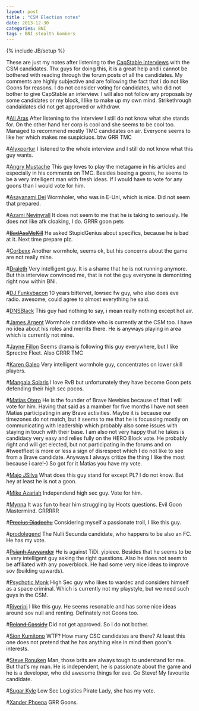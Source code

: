 ```yaml
---
layout: post
title : "CSM Election notes"
date: 2013-12-30
categories: BNI
tags : BNI stealth bombers
---
```

{% include JB/setup %}

These are just my notes after listening to the [CapStable interviews](http://www.capstable.net/csm9/) with the CSM candidates. Thx guys for doing this, it is a great help and i cannot be bothered with reading through the forum posts of all the candidates. My comments are highly subjective and are following the fact that i do not like Goons for reasons. I do not consider voting for candidates, who did not bother to give CapStable an interview. I will also not follow any proposals by some candidates or my block, I like to make up my own mind. Strikethrough candaidates did not get approved or withdraw.

#[Ali Aras](http://www.capstable.net/2014/03/14/csm9aliaras/)
After listening to the interview I still do not know what she stands for. On the other hand her corp is cool and she seems to be cool too. Managed to recommend mostly TMC candidates on air. Everyone seems to like her which makes me suspiciuos. btw GRR TMC

#[Alyxportur](http://www.capstable.net/2014/03/23/csm9alyxportur/)
I listened to the whole interview and I still do not know what this guy wants.

#[Angry Mustache](http://capstable.net/2014/03/09/csm9angrymustache/)
This guy loves to play the metagame in his articles and especially in his comments on TMC. Besides beeing a goons, he seems to be a very intelligent man with fresh ideas. If I would have to vote for any goons than I would vote for him.

#[Asayanami Dei](http://www.capstable.net/2014/03/28/csm9asayanamidei/)
Wormholer, who was in E-Uni, which is nice. Did not seem that prepared.

#[Azami Nevinyrall](http://capstable.net/2014/03/07/csm9azaminevinyrall/)
It does not seem to me that he is taking to seriously. He does not like afk cloaking, I do. GRRR goon pets

#[~~BadAssMcKill~~](http://capstable.net/2014/03/08/csm9-candidate-interview-badassmckill/)
He asked StupidGenius about specifics, because he is bad at it. Next time prepare plz.

#[Corbexx](http://www.capstable.net/2014/03/29/csm9-candidate-interview-corbexx/)
Another wormhole, seems ok, but his concerns about the game are not really mine.

#[~~Draleth~~](http://capstable.net/2014/03/08/csm9draleth/)
Very intelligent guy. It is a shame that he is not running anymore. But this interview convinced me, that is not the guy everyone is demonizing right now within BNI.

#[DJ Funkybacon](http://capstable.net/2014/03/09/csm9djfunkybacon/)
10 years bittervet, lowsec fw guy, who also does eve radio. awesome, could agree to almost everything he said.

#[DNSBlack](http://capstable.net/2014/03/12/csm9dnsblack/)
This guy had nothing to say, i mean really nothing except hot air.

#[James Argent](http://www.capstable.net/2014/04/04/csm9jamesarget/)
Wormhole candidate who is currently at the CSM too. I have no idea about his roles and merrits there. He is anyways playing in area which is currently not mine.

#[Jayne Fillon](http://www.capstable.net/2014/03/14/csm9jaynefillon/)
Seems drama is following this guy everywhere, but I like Sprectre Fleet. Also GRRR TMC

#[Karen Galeo](http://www.capstable.net/2014/03/19/csm9karengaleo/)
Very intelligent wormhole guy, concentrates on lower skill players.

#[Mangala Solaris](http://www.capstable.net/2014/03/24/csm9mangalasolaris/)
I love RvB but unfortunately they have become Goon pets defending their high sec pocos.

#[Matias Otero](http://www.capstable.net/2014/04/05/csm9-candidate-interview-matias-otero/)
He is the founder of Brave Newbies because of that I will vote for him. Having that said as a mamber for five months I have not seen Matias participating in any Brave activities. Maybe it is because our timezones do not match, but it seems to me that he is focussing mostly on communicating with leadership which probably also some issues with staying in touch with their base. I am also not very happy that he takes is candidacy very easy and relies fully on the HERO Block vote. He probably right and will get elected, but not participating in the forums and on #tweetfleet is more or less a sign of disrespect which I do not like to see from a Brave candidate. Anyways I always critize the thing I like the most because i care!-) So got for it Matias you have my vote.

#[Majo JSilva](http://www.capstable.net/2014/03/26/csm9majorjsilva/)
What does this guy stand for except PL? I do not know. But hey at least he is not a goon.

#[Mike Azariah](http://www.capstable.net/2014/03/13/csm9mikeazariah/)
Independend high sec guy. Vote for him.

#[Mynna](http://www.capstable.net/2014/03/25/csm9mynnna/)
It was fun to hear him struggling by Hoots questions. Evil Goon Mastermind. GRRRRR

#[~~Proclus Diadochu~~](http://capstable.net/2014/03/12/csm9-candidate-interview-proclus-diadochu/)
Considering myself a passionate troll, I like this guy.

#[prodolegend](http://www.capstable.net/2014/04/02/csm9-candidate-interview-progodlegend/)
The Nulli Secunda candidate, who happens to be also an FC. He has my vote.

#[~~Psianh Auvyander~~](http://www.capstable.net/2014/03/18/csm9psianhauvyander/)
He is against TiDi. yipieee. Besides that he seems to be a very intelligent guy asking the right questions. Also he does not seem to be affiliated with any powerblock. He had some very nice ideas to improve sov (building upwards).

#[Psychotic Monk](http://capstable.net/2014/03/11/csm9-candidate-interview-psychotic-monk/)
High Sec guy who likes to wardec and considers himself as a space criminal. Which is currently not my playstyle, but we need such guys in the CSM.

#[Riverini](http://www.capstable.net/2014/03/31/csm9riverini/)
I like this guy. He seems resonable and has some nice ideas around sov null and renting. Definately not Goons too.

#[~~Roland Cassidy~~](http://capstable.net/2014/03/13/csm9rolandcassidy/)
Did not get approved. So I do not bother.

#[Sion Kumitono](http://www.capstable.net/2014/03/26/csm9sionkumitomo/)
WTF? How many CSC candidates are there? At least this one does not pretend that he has anything else in mind then goon's interests.

#[Steve Ronuken](http://www.capstable.net/2014/03/15/csm9-candidate-interview-steve-ronuken/)
Man, those brits are always tough to understand for me. But that's my man. He is independent, he is passionate about the game and he is a developer, who did awesome things for eve. Go Steve! My favourite candidate.

#[Sugar Kyle](http://www.capstable.net/2014/03/20/csm9sugarkyle/)
Low Sec Logistics Pirate Lady, she has my vote.

#[Xander Phoena](http://www.capstable.net/2014/04/03/csm9xanderphoena/)
GRR Goons.
